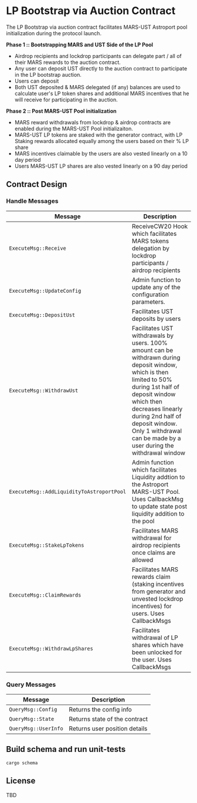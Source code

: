 # LP Bootstrap via Auction Contract

The LP Bootstrap via auction contract facilitates MARS-UST Astroport pool initialization during the protocol launch.

**Phase 1 :: Bootstrapping MARS and UST Side of the LP Pool**

- Airdrop recipients and lockdrop participants can delegate part / all of their MARS rewards to the auction contract.
- Any user can deposit UST directly to the auction contract to participate in the LP bootstrap auction.
- Users can deposit
- Both UST deposited & MARS delegated (if any) balances are used to calculate user's LP token shares and additional MARS incentives that he will receive for participating in the auction.

**Phase 2 :: Post MARS-UST Pool initialization**

- MARS reward withdrawals from lockdrop & airdrop contracts are enabled during the MARS-UST Pool initializaiton.
- MARS-UST LP tokens are staked with the generator contract, with LP Staking rewards allocated equally among the users based on their % LP share
- MARS incentives claimable by the users are also vested linearly on a 10 day period
- Users MARS-UST LP shares are also vested linearly on a 90 day period

## Contract Design

### Handle Messages

| Message                                   | Description                                                                                                                                                                                                                                                                                    |
| ----------------------------------------- | ---------------------------------------------------------------------------------------------------------------------------------------------------------------------------------------------------------------------------------------------------------------------------------------------- |
| `ExecuteMsg::Receive`                     | ReceiveCW20 Hook which facilitates MARS tokens delegation by lockdrop participants / airdrop recipients                                                                                                                                                                                        |
| `ExecuteMsg::UpdateConfig`                | Admin function to update any of the configuration parameters.                                                                                                                                                                                                                                  |
| `ExecuteMsg::DepositUst`                  | Facilitates UST deposits by users                                                                                                                                                                                                                                                              |
| `ExecuteMsg::WithdrawUst`                 | Facilitates UST withdrawals by users. 100% amount can be withdrawn during deposit window, which is then limited to 50% during 1st half of deposit window which then decreases linearly during 2nd half of deposit window. Only 1 withdrawal can be made by a user during the withdrawal window |
| `ExecuteMsg::AddLiquidityToAstroportPool` | Admin function which facilitates Liquidity addtion to the Astroport MARS-UST Pool. Uses CallbackMsg to update state post liquidity addition to the pool                                                                                                                                        |
| `ExecuteMsg::StakeLpTokens`               | Facilitates MARS withdrawal for airdrop recipients once claims are allowed                                                                                                                                                                                                                     |
| `ExecuteMsg::ClaimRewards`                | Facilitates MARS rewards claim (staking incentives from generator and unvested lockdrop incentives) for users. Uses CallbackMsgs                                                                                                                                                               |
| `ExecuteMsg::WithdrawLpShares`            | Facilitates withdrawal of LP shares which have been unlocked for the user. Uses CallbackMsgs                                                                                                                                                                                                   |

### Query Messages

| Message              | Description                   |
| -------------------- | ----------------------------- |
| `QueryMsg::Config`   | Returns the config info       |
| `QueryMsg::State`    | Returns state of the contract |
| `QueryMsg::UserInfo` | Returns user position details |

## Build schema and run unit-tests

```
cargo schema
```

## License

TBD
